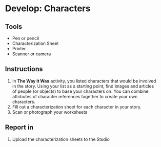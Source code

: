 # Develop: Characters

## Tools

* Pen or pencil
* Characterization Sheet
* Printer
* Scanner or camera

## Instructions

1. In **The Way it Was** activity, you listed characters that would be involved in the story. Using your list as a starting point, find images and articles of people \(or objects\) to base your characters on. You can combine attributes of character references together to create your own characters.
2. Fill out a characterization sheet for each character in your story.
3. Scan or photograph your worksheets

## Report in

1. Upload the characterization sheets to the Studio



